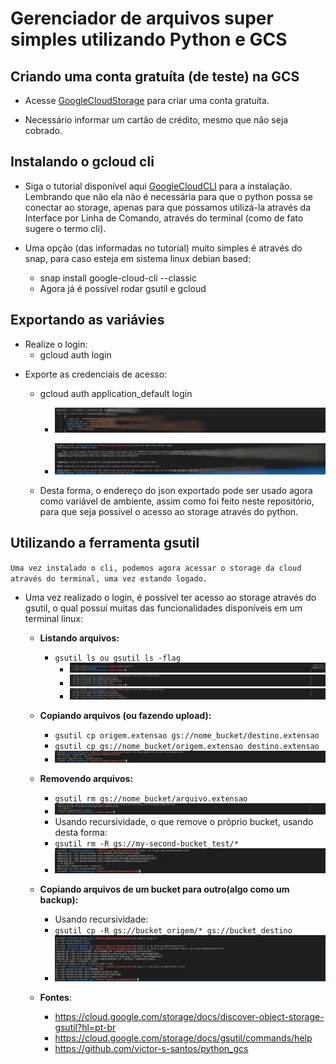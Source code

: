 # Gerenciador de arquivos super simples utilizando Python e GCS

## Criando uma conta gratuíta (de teste) na GCS

* Acesse [GoogleCloudStorage](https://www.google.com/aclk?sa=l&ai=DChcSEwiPid74mrn-AhVq6FwKHZ6-AIIYABACGgJjZQ&sig=AOD64_0Bua6qNJPjx-4Ld0PHrzv5mV3Z0Q&adurl&ved=2ahUKEwj9i9f4mrn-AhWXH7kGHVJfBwgQqyQoAHoECAcQCw) para criar uma conta gratuíta.

* Necessário informar um cartão de crédito, mesmo que não seja cobrado.

## Instalando o gcloud cli
* Siga o tutorial disponível aqui [GoogleCloudCLI](https://cloud.google.com/sdk/docs/install?hl=pt-br) para a instalação. Lembrando que não ela não é necessária para que o python possa se conectar ao storage, apenas para que possamos utilizá-la através da Interface por Linha de Comando, através do terminal (como de fato sugere o termo cli). 

* Uma opção (das informadas no tutorial) muito simples é através do snap, para caso esteja em sistema linux debian based:
    - snap install google-cloud-cli --classic
    - Agora já é possível rodar gsutil e gcloud


## Exportando as variávies

- Realize o login:
    - gcloud auth login

* Exporte as credenciais de acesso:
    - gcloud auth application_default login
        - ![exportano credenciais](./images/credenciais_borrada.png)

        - ![credenciais](./images/exportando_credenciais_borradas.png)

    - Desta forma, o endereço do json exportado pode ser usado agora como variável de ambiente, assim como foi feito neste repositório, para que seja possível o acesso ao storage através do python.

## Utilizando a ferramenta gsutil
`Uma vez instalado o cli, podemos agora acessar o storage da cloud através do terminal, uma vez estando logado.`

- Uma vez realizado o login, é possível ter acesso ao storage através do gsutil, o qual possui muitas das funcionalidades disponíveis em um terminal linux:

    * __Listando arquivos:__
        - `gsutil ls ou gsutil ls -flag`
            - ![listando buckets](./images/listando_arquivos_1.png)
            - ![listando arquivos](./images/listando_arquivos_2.png)
            - ![listando arquivos por extensão](./images/listando_por_extensao.png)

    * __Copiando arquivos (ou fazendo upload):__
        - `gsutil cp origem.extensao gs://nome_bucket/destino.extensao`
        - `gsutil cp gs://nome_bucket/origem.extensao destino.extensao`
        - ![copiando arquivos](./images/copiando_arquivos.png)

    * __Removendo arquivos:__
        - `gsutil rm gs://nome_bucket/arquivo.extensao`
        - ![removendo arquivo](./images/removendo_arquivos.png)
        - Usando recursividade, o que remove o próprio bucket, usando desta forma:
        - `gsutil rm -R gs://my-second-bucket_test/*`
        - ![removendo usando recursividade](./images/removendo_recursivamente.png)

    * __Copiando arquivos de um bucket para outro(algo como um backup):__
        - Usando recursividade:
        - `gsutil cp -R gs://bucket_origem/* gs://bucket_destino`
        - ![usando cp recursivamente](./images/usando_cp_recursivamente.png)

    
    * __Fontes__: 
        - https://cloud.google.com/storage/docs/discover-object-storage-gsutil?hl=pt-br
        - https://cloud.google.com/storage/docs/gsutil/commands/help
        - https://github.com/victor-s-santos/python_gcs

